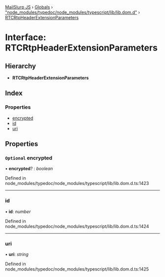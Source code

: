 [MailSlurp JS](../README.md) › [Globals](../globals.md) › ["node_modules/typedoc/node_modules/typescript/lib/lib.dom.d"](../modules/_node_modules_typedoc_node_modules_typescript_lib_lib_dom_d_.md) › [RTCRtpHeaderExtensionParameters](_node_modules_typedoc_node_modules_typescript_lib_lib_dom_d_.rtcrtpheaderextensionparameters.md)

# Interface: RTCRtpHeaderExtensionParameters

## Hierarchy

* **RTCRtpHeaderExtensionParameters**

## Index

### Properties

* [encrypted](_node_modules_typedoc_node_modules_typescript_lib_lib_dom_d_.rtcrtpheaderextensionparameters.md#optional-encrypted)
* [id](_node_modules_typedoc_node_modules_typescript_lib_lib_dom_d_.rtcrtpheaderextensionparameters.md#id)
* [uri](_node_modules_typedoc_node_modules_typescript_lib_lib_dom_d_.rtcrtpheaderextensionparameters.md#uri)

## Properties

### `Optional` encrypted

• **encrypted**? : *boolean*

Defined in node_modules/typedoc/node_modules/typescript/lib/lib.dom.d.ts:1423

___

###  id

• **id**: *number*

Defined in node_modules/typedoc/node_modules/typescript/lib/lib.dom.d.ts:1424

___

###  uri

• **uri**: *string*

Defined in node_modules/typedoc/node_modules/typescript/lib/lib.dom.d.ts:1425
